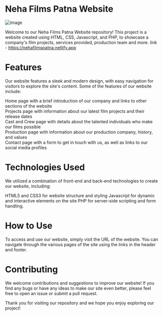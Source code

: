 # Neha Films Patna Website
![image](https://github.com/shivshikharsinha/nehafilmspatna/assets/64603451/a5ac23f5-7667-4136-8872-355657830f48)

Welcome to our Neha Films Patna Website repository! This project is a website created using HTML, CSS, Javascript, and PHP, to showcase a company's film projects, services provided, production team and more.
link - https://nehafilmspatna.netlify.app

# Features
Our website features a sleek and modern design, with easy navigation for visitors to explore the site's content. Some of the features of our website include:

Home page with a brief introduction of our company and links to other sections of the website <br>
Projects page with information about our latest film projects and their release dates <br>
Cast and Crew page with details about the talented individuals who make our films possible <br>
Production page with information about our production company, history, and values <br>
Contact page with a form to get in touch with us, as well as links to our social media profiles <br>

# Technologies Used
We utilized a combination of front-end and back-end technologies to create our website, including:

HTML5 and CSS3 for website structure and styling
Javascript for dynamic and interactive elements on the site
PHP for server-side scripting and form handling.

# How to Use
To access and use our website, simply visit the URL of the website. You can navigate through the various pages of the site using the links in the header and footer.

# Contributing
We welcome contributions and suggestions to improve our website! If you find any bugs or have any ideas to make our site even better, please feel free to open an issue or submit a pull request.

Thank you for visiting our repository and we hope you enjoy exploring our project!
